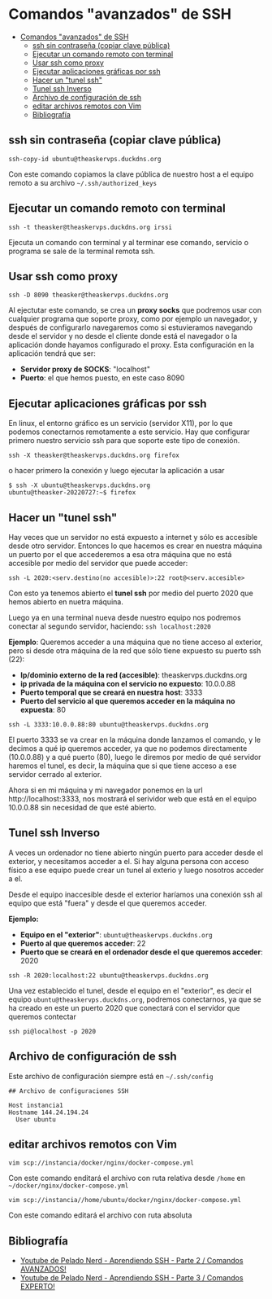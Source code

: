 # Comandos "avanzados" de SSH

- [Comandos "avanzados" de SSH](#comandos-avanzados-de-ssh)
  - [ssh sin contraseña (copiar clave pública)](#ssh-sin-contraseña-copiar-clave-pública)
  - [Ejecutar un comando remoto con terminal](#ejecutar-un-comando-remoto-con-terminal)
  - [Usar ssh como proxy](#usar-ssh-como-proxy)
  - [Ejecutar aplicaciones gráficas por ssh](#ejecutar-aplicaciones-gráficas-por-ssh)
  - [Hacer un "tunel ssh"](#hacer-un-tunel-ssh)
  - [Tunel ssh Inverso](#tunel-ssh-inverso)
  - [Archivo de configuración de ssh](#archivo-de-configuración-de-ssh)
  - [editar archivos remotos con Vim](#editar-archivos-remotos-con-vim)
  - [Bibliografía](#bibliografía)


## ssh sin contraseña (copiar clave pública)
`ssh-copy-id ubuntu@theaskervps.duckdns.org`

Con este comando copiamos la clave pública de nuestro host a el equipo remoto a su archivo `~/.ssh/authorized_keys`

## Ejecutar un comando remoto con terminal
`ssh -t theasker@theaskervps.duckdns.org irssi`

Ejecuta un comando con terminal y al terminar ese comando, servicio o programa se sale de la terminal remota ssh.

## Usar ssh como proxy
`ssh -D 8090 theasker@theaskervps.duckdns.org`

Al ejectutar este comando, se crea un **proxy socks** que podremos usar con cualquier programa que soporte proxy, como por ejemplo un navegador, y después de configurarlo navegaremos como si estuvieramos navegando desde el servidor y no desde el cliente donde está el navegador o la aplicación donde hayamos configurado el proxy. Esta configuración en la aplicación tendrá que ser:
- **Servidor proxy de SOCKS**: "localhost"
- **Puerto**: el que hemos puesto, en este caso 8090

## Ejecutar aplicaciones gráficas por ssh
En linux, el entorno gráfico es un servicio (servidor X11), por lo que podemos conectarnos remotamente a este servicio.
Hay que configurar primero nuestro servicio ssh para que soporte este tipo de conexión.

`ssh -X theasker@theaskervps.duckdns.org firefox`

o hacer primero la conexión y luego ejecutar la aplicación a usar
```
$ ssh -X ubuntu@theaskervps.duckdns.org
ubuntu@theasker-20220727:~$ firefox
```

## Hacer un "tunel ssh"
Hay veces que un servidor no está expuesto a internet y sólo es accesible desde otro servidor. Entonces lo que hacemos es crear en nuestra máquina un puerto por el que accederemos a esa otra máquina que no está accesible por medio del servidor que puede acceder:

`ssh -L 2020:<serv.destino(no accesible)>:22 root@<serv.accesible>`

Con esto ya tenemos abierto el **tunel ssh** por medio del puerto 2020 que hemos abierto en nuetra máquina.

Luego ya en una terminal nueva desde nuestro equipo nos podremos conectar al segundo servidor, haciendo:
`ssh localhost:2020`

**Ejemplo**:
Queremos acceder a una máquina que no tiene acceso al exterior, pero si desde otra máquina de la red que sólo tiene expuesto su puerto ssh (22):
- **Ip/dominio externo de la red (accesible)**: theaskervps.duckdns.org
- **ip privada de la máquina con el servicio no expuesto**: 10.0.0.88
- **Puerto temporal que se creará en nuestra host**: 3333
- **Puerto del servicio al que queremos acceder en la máquina no expuesta**: 80

`ssh -L 3333:10.0.0.88:80 ubuntu@theaskervps.duckdns.org`

El puerto 3333 se va crear en la máquina donde lanzamos el comando, y le decimos a qué ip queremos acceder, ya que no podemos directamente (10.0.0.88) y a qué puerto (80), luego le diremos por medio de qué servidor haremos el tunel, es decir, la máquina que si que tiene acceso a ese servidor cerrado al exterior.

Ahora si en mi máquina y mi navegador ponemos en la url http://localhost:3333, nos mostrará el serividor web que está en el equipo 10.0.0.88 sin necesidad de que esté abierto.

## Tunel ssh Inverso

A veces un ordenador no tiene abierto ningún puerto para acceder desde el exterior, y necesitamos acceder a el. Si hay alguna persona con acceso físico a ese equipo puede crear un tunel al exterio y luego nosotros acceder a el.

Desde el equipo inaccesible desde el exterior haríamos una conexión ssh al equipo que está "fuera" y desde el que queremos acceder.

__Ejemplo:__
* **Equipo en el "exterior"**: `ubuntu@theaskervps.duckdns.org`
* **Puerto al que queremos acceder**: 22
* **Puerto que se creará en el ordenador desde el que queremos acceder**: 2020

`ssh -R 2020:localhost:22 ubuntu@theaskervps.duckdns.org`

Una vez establecido el tunel, desde el equipo en el "exterior", es decir el equipo `ubuntu@theaskervps.duckdns.org`, podremos conectarnos, ya que se ha creado en este un puerto 2020 que conectará con el servidor que queremos contectar 

`ssh pi@localhost -p 2020`

## Archivo de configuración de ssh
Este archivo de configuración siempre está en `~/.ssh/config`

```
## Archivo de configuraciones SSH

Host instancia1
Hostname 144.24.194.24
  User ubuntu
```

## editar archivos remotos con Vim

`vim scp://instancia/docker/nginx/docker-compose.yml`

Con este comando enditará el archivo con ruta relativa desde `/home` en `~/docker/nginx/docker-compose.yml`

`vim scp://instancia//home/ubuntu/docker/nginx/docker-compose.yml`

Con este comando editará el archivo con ruta absoluta

## Bibliografía
- [Youtube de Pelado Nerd - Aprendiendo SSH - Parte 2 / Comandos AVANZADOS!](https://www.youtube.com/watch?v=IDDmqlN-hF0&t)
- [Youtube de Pelado Nerd - Aprendiendo SSH - Parte 3 / Comandos EXPERTO!](https://www.youtube.com/watch?v=ZHSGGG_WwUs)
